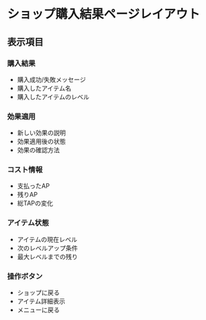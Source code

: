 # ショップ購入結果ページレイアウト

## 表示項目

### 購入結果
- 購入成功/失敗メッセージ
- 購入したアイテム名
- 購入したアイテムのレベル

### 効果適用
- 新しい効果の説明
- 効果適用後の状態
- 効果の確認方法

### コスト情報
- 支払ったAP
- 残りAP
- 総TAPの変化

### アイテム状態
- アイテムの現在レベル
- 次のレベルアップ条件
- 最大レベルまでの残り

### 操作ボタン
- ショップに戻る
- アイテム詳細表示
- メニューに戻る
